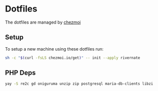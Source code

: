 # Dotfiles

The dotfiles are managed by [chezmoi](https://www.chezmoi.io/user-guide/setup/#use-a-hosted-repo-to-manage-your-dotfiles-across-multiple-machines)

## Setup
To setup a new machine using these dotfiles run:

```bash
sh -c "$(curl -fsLS chezmoi.io/get)" -- init --apply rivernate
```

## PHP Deps

```bash
yay -S re2c gd oniguruma unzip zip postgresql maria-db-clients libzi
```


